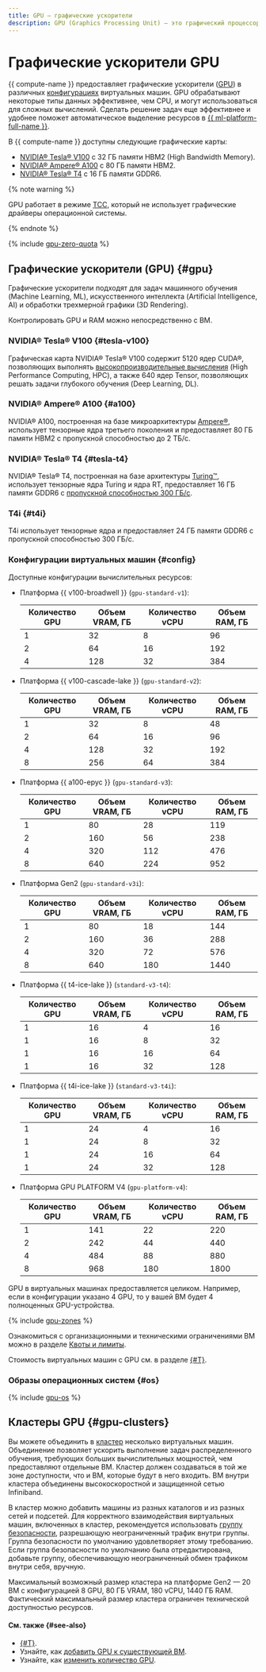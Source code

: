 ```yaml
---
title: GPU – графические ускорители
description: GPU (Graphics Processing Unit) – это графический процессор, который обрабатывает некоторые типы данных намного эффективнее, чем vCPU. Может использоваться для сложных вычислений. {{ compute-name }} предоставляет графические ускорители (GPU) в составе графических карт.
---
```



# Графические ускорители GPU


{{ compute-name }} предоставляет графические ускорители ([GPU](../../glossary/gpu.md)) в различных [конфигурациях](#config) виртуальных машин. GPU обрабатывают некоторые типы данных эффективнее, чем CPU, и могут использоваться для сложных вычислений. Сделать решение задач еще эффективнее и удобнее поможет автоматическое выделение ресурсов в [{{ ml-platform-full-name }}](../../datasphere/concepts/index.md).

В {{ compute-name }} доступны следующие графические карты:
* [NVIDIA® Tesla® V100](https://www.nvidia.com/en-gb/data-center/tesla-v100/) с 32 ГБ памяти HBM2 (High Bandwidth Memory).
* [NVIDIA® Ampere® A100](https://www.nvidia.com/ru-ru/data-center/a100/) с 80 ГБ памяти HBM2.
* [NVIDIA® Tesla® T4](https://www.nvidia.com/ru-ru/data-center/tesla-t4/) с 16 ГБ памяти GDDR6.

{% note warning %}

GPU работает в режиме [TCC](https://docs.nvidia.com/nsight-visual-studio-edition/reference/index.html#tesla-compute-cluster), который не использует графические драйверы операционной системы.

{% endnote %}

{% include [gpu-zero-quota](../../_includes/compute/gpu-zero-quota.md) %}


## Графические ускорители (GPU) {#gpu}

Графические ускорители подходят для задач машинного обучения (Machine Learning, ML), искусственного интеллекта (Artificial Intelligence, AI) и обработки трехмерной графики (3D Rendering).

Контролировать GPU и RAM можно непосредственно с ВМ.


### NVIDIA® Tesla® V100 {#tesla-v100}

Графическая карта NVIDIA® Tesla® V100 содержит 5120 ядер CUDA®, позволяющих выполнять [высокопроизводительные вычисления](https://www.nvidia.com/ru-ru/high-performance-computing/) (High Performance Computing, HPC), а также 640 ядер Tensor, позволяющих решать задачи глубокого обучения (Deep Learning, DL).


### NVIDIA® Ampere® A100 {#a100}

NVIDIA® A100, построенная на базе микроархитектуры [Ampere®](https://www.nvidia.com/ru-ru/data-center/ampere-architecture/), использует тензорные ядра третьего поколения и предоставляет 80 ГБ памяти HBM2 с пропускной способностью до 2 ТБ/с.


### NVIDIA® Tesla® T4 {#tesla-t4}

NVIDIA® Tesla® T4, построенная на базе архитектуры [Turing™](https://images.nvidia.com/aem-dam/en-zz/Solutions/design-visualization/technologies/turing-architecture/NVIDIA-Turing-Architecture-Whitepaper.pdf), использует тензорные ядра Turing и ядра RT, предоставляет 16 ГБ памяти GDDR6 с [пропускной способностью 300 ГБ/с](https://www.nvidia.com/content/dam/en-zz/Solutions/Data-Center/tesla-t4/t4-tensor-core-datasheet-951643.pdf).


### T4i {#t4i}

T4i использует тензорные ядра и предоставляет 24 ГБ памяти GDDR6 с пропускной способностью 300 ГБ/с.


### Конфигурации виртуальных машин {#config}

Доступные конфигурации вычислительных ресурсов:

* Платформа {{ v100-broadwell }} (`gpu-standard-v1`):

  Количество GPU | Объем VRAM, ГБ | Количество vCPU | Объем RAM, ГБ
  --- | --- | --- | ---
  1 | 32 | 8 | 96
  2 | 64 | 16 | 192
  4 | 128 | 32 | 384

* Платформа {{ v100-cascade-lake }} (`gpu-standard-v2`):

  Количество GPU | Объем VRAM, ГБ | Количество vCPU | Объем RAM, ГБ
  --- | --- | --- | ---
  1 | 32 | 8 | 48
  2 | 64 | 16 | 96
  4 | 128 | 32 | 192
  8 | 256 | 64 | 384

* Платформа {{ a100-epyc }} (`gpu-standard-v3`):

  Количество GPU | Объем VRAM, ГБ | Количество vCPU | Объем RAM, ГБ
  --- | --- | --- | ---
  1 | 80 | 28 | 119
  2 | 160 | 56 | 238
  4 | 320 | 112 | 476
  8 | 640 | 224 | 952

* Платформа Gen2 (`gpu-standard-v3i`):

  Количество GPU | Объем VRAM, ГБ | Количество vCPU | Объем RAM, ГБ
  --- | --- | --- | ---
  1 | 80 | 18 | 144
  2 | 160 | 36 | 288
  4 | 320 | 72 | 576
  8 | 640 | 180 | 1440
  
* Платформа {{ t4-ice-lake }} (`standard-v3-t4`):

  Количество GPU | Объем VRAM, ГБ | Количество vCPU | Объем RAM, ГБ
  --- | --- | --- | ---
  1 | 16 | 4 | 16
  1 | 16 | 8 | 32
  1 | 16 | 16 | 64
  1 | 16 | 32 | 128

* Платформа {{ t4i-ice-lake }} (`standard-v3-t4i`):

  Количество GPU | Объем VRAM, ГБ | Количество vCPU | Объем RAM, ГБ
  --- | --- | --- | ---
  1 | 24 | 4 | 16
  1 | 24 | 8 | 32
  1 | 24 | 16 | 64
  1 | 24 | 32 | 128

* Платформа GPU PLATFORM V4 (`gpu-platform-v4`):

  Количество GPU | Объем VRAM, ГБ | Количество vCPU | Объем RAM, ГБ
  --- | --- | --- | ---
  1 | 141 | 22 | 220
  2 | 242 | 44 | 440
  4 | 484 | 88 | 880
  8 | 968 | 180 | 1800

GPU в виртуальных машинах предоставляется целиком. Например, если в конфигурации указано 4 GPU, то у вашей ВМ будет 4 полноценных GPU-устройства.

{% include [gpu-zones](../../_includes/compute/gpu-zones.md) %}

Ознакомиться с организационными и техническими ограничениями ВМ можно в разделе [Квоты и лимиты](../concepts/limits.md).

Стоимость виртуальных машин с GPU см. в разделе [{#T}](../pricing.md#prices-instance-resources).


### Образы операционных систем {#os}

{% include [gpu-os](../../_includes/compute/gpu-os.md) %}


## Кластеры GPU {#gpu-clusters}

Вы можете объединить в [кластер](../../glossary/cluster.md) несколько виртуальных машин. Объединение позволяет ускорить выполнение задач распределенного обучения, требующих больших вычислительных мощностей, чем предоставляют отдельные ВМ. Кластер должен создаваться в той же зоне доступности, что и ВМ, которые будут в него входить. ВМ внутри кластера объединены высокоскоростной и защищенной сетью Infiniband. 

В кластер можно добавить машины из разных каталогов и из разных сетей и подсетей. Для корректного взаимодействия виртуальных машин, включенных в кластер, рекомендуется использовать [группу безопасности](../../vpc/concepts/security-groups.md), разрешающую неограниченный трафик внутри группы. Группа безопасности по умолчанию удовлетворяет этому требованию. Если группа безопасности по умолчанию была отредактирована, добавьте группу, обеспечивающую неограниченный обмен трафиком внутри себя, вручную.

Максимальный возможный размер кластера на платформе Gen2 — 20 ВМ с конфигурацией 8 GPU, 80 ГБ VRAM, 180 vCPU, 1440 ГБ RAM. Фактический максимальный размер кластера ограничен технической доступностью ресурсов.


#### См. также {#see-also}

* [{#T}](../operations/vm-create/create-vm-with-gpu.md).
* Узнайте, как [добавить GPU к существующей ВМ](../operations/vm-control/vm-update-resources.md#add-gpu).
* Узнайте, как [изменить количество GPU](../operations/vm-control/vm-update-resources.md#update-gpu).
